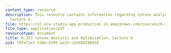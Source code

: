 ```yaml
---
content_type: resource
description: This resource contains information regarding convex analysis and optimization,
  lecture 6.
file: https://ol-ocw-studio-app-production.s3.amazonaws.com/courses/6-253-convex-analysis-and-optimization-spring-2012/f9fe72e7516eb399aa23cd268d29b918_MIT6_253S12_lec06.pdf
file_type: application/pdf
resourcetype: Document
title: 6.253 Convex Analysis and Optimization, Lecture 6
uid: f9fe72e7-516e-b399-aa23-cd268d29b918
---
```

